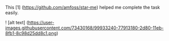 This [1] (https://github.com/amfoss/star-me) helped me complete the task easily.

! [alt text] (https://user-images.githubusercontent.com/73430168/99933240-77913180-2d80-11eb-8fb1-8c98d25dd8c1.png)
